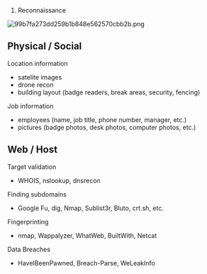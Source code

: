 1. Reconnaissance

![99b7fa273dd259b1b848e562570cbb2b.png](../../_resources/9b58f8af583143e4a5d42d1af3a34e69.png)

## Physical / Social

Location information
- satelite images
- drone recon
- building layout (badge readers, break areas, security, fencing)

Job information
- employees (name, job title, phone number, manager, etc.)
- pictures (badge photos, desk photos, computer photos, etc.)

## Web / Host
Target validation 
- WHOIS, nslookup, dnsrecon

Finding subdomains
- Google Fu, dig, Nmap, Sublist3r, Bluto, crt.sh, etc.

Fingerprinting
- nmap, Wappalyzer, WhatWeb, BuiltWith, Netcat

Data Breaches
- HaveIBeenPawned, Breach-Parse, WeLeakInfo